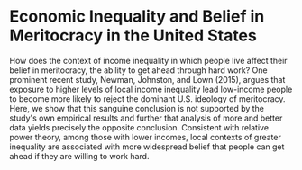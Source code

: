 # Economic Inequality and Belief in Meritocracy in the United States

How does the context of income inequality in which people live affect their belief in meritocracy, the ability to get ahead through hard work?  One prominent recent study, Newman, Johnston, and Lown (2015), argues that exposure to higher levels of local income inequality lead low-income people to become more likely to reject the dominant U.S. ideology of meritocracy.  Here, we show that this sanguine conclusion is not supported by the study's own empirical results and further that analysis of more and better data yields precisely the opposite conclusion.  Consistent with relative power theory, among those with lower incomes, local contexts of greater inequality are associated with more widespread belief that people can get ahead if they are willing to work hard.
